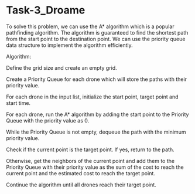 # Task-3_Droame
To solve this problem, we can use the A* algorithm which is a popular pathfinding algorithm. The algorithm is guaranteed to find the shortest path from the start point to the destination point. We can use the priority queue data structure to implement the algorithm efficiently. 

Algorithm: 

Define the grid size and create an empty grid. 

Create a Priority Queue for each drone which will store the paths with their priority value. 

For each drone in the input list, initialize the start point, target point and start time. 

For each drone, run the A* algorithm by adding the start point to the Priority Queue with the priority value as 0. 

While the Priority Queue is not empty, dequeue the path with the minimum priority value. 

Check if the current point is the target point. If yes, return to the path. 

Otherwise, get the neighbors of the current point and add them to the Priority Queue with their priority value as the sum of the cost to reach the current point and the estimated cost to reach the target point. 

Continue the algorithm until all drones reach their target point. 
